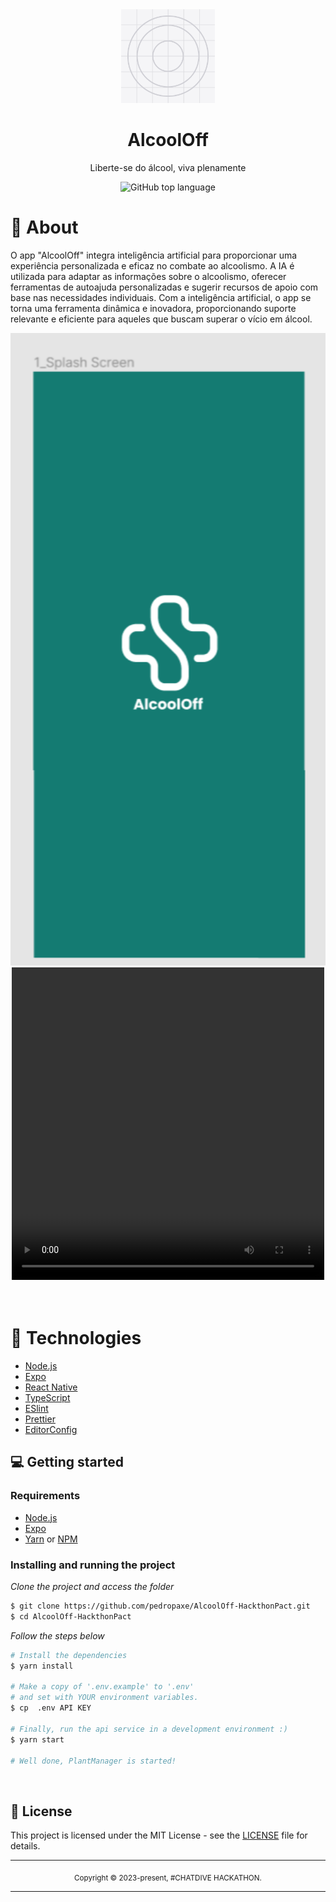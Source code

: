 <div align="center">
  <img src="assets/icon.png" width="150" />
  <h1>AlcoolOff</h1>
  <p>Liberte-se do álcool, viva plenamente </p>
  <p>
    <img alt="GitHub top language" src="https://img.shields.io/github/languages/top/hmartiins/plantmanager?color=%232196F3">
  </p>
</div>

# 👀 About

O app "AlcoolOff" integra inteligência artificial para proporcionar uma experiência personalizada e eficaz no combate ao alcoolismo. A IA é utilizada para adaptar as informações sobre o alcoolismo, oferecer ferramentas de autoajuda personalizadas e sugerir recursos de apoio com base nas necessidades individuais. Com a inteligência artificial, o app se torna uma ferramenta dinâmica e inovadora, proporcionando suporte relevante e eficiente para aqueles que buscam superar o vício em álcool.

<div align="center">
  <img src="src/assets/cover.png" width="700" /> 
</div>

<div align="center">
  <video width="500" height="500" controls>
  <source src="src/assets/videocover.mp4" type="video/mp4">
  Seu navegador não suporta o elemento de vídeo.
</video>
</div>


<br>
<br>


# 🚀 Technologies

  - [Node.js](https://nodejs.org/en/)
  - [Expo](https://expo.io/)  
  - [React Native](https://reactnative.dev/)
  - [TypeScript](https://www.typescriptlang.org/)
  - [ESlint](https://eslint.org/)
  - [Prettier](https://prettier.io/)
  - [EditorConfig](https://editorconfig.org/)


## 💻 Getting started

### Requirements

- [Node.js](https://nodejs.org/en/)
- [Expo](https://expo.io/)  
- [Yarn](https://classic.yarnpkg.com/) or [NPM](https://www.npmjs.com/)

### Installing and running the project

*Clone the project and access the folder*

```bash
$ git clone https://github.com/pedropaxe/AlcoolOff-HackthonPact.git
$ cd AlcoolOff-HackthonPact
```

*Follow the steps below*

```bash
# Install the dependencies
$ yarn install

# Make a copy of '.env.example' to '.env'
# and set with YOUR environment variables.
$ cp  .env API KEY

# Finally, run the api service in a development environment :)
$ yarn start

# Well done, PlantManager is started!
```
<br>

## 📝 License

This project is licensed under the MIT License - see the [LICENSE](LICENSE) file for details.

<hr>
<div align="center">
  <sub>Copyright © 2023-present, #CHATDIVE HACKATHON.</sub>
</div>
<hr>
